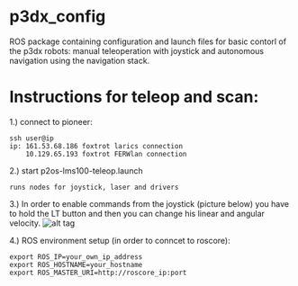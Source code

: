 # p3dx_config
ROS package containing configuration and launch files for basic contorl of the p3dx robots: manual teleoperation with joystick and autonomous navigation using the navigation stack.

# Instructions for teleop and scan:
1.) connect to pioneer:

	ssh user@ip
	ip: 161.53.68.186 foxtrot larics connection
	    10.129.65.193 foxtrot FERWlan connection

2.) start p2os-lms100-teleop.launch

	runs nodes for joystick, laser and drivers

3.) In order to enable commands from the joystick (picture below) you have to hold the LT button and then you can change his linear and 	angular velocity.
	![alt tag](http://i.imgur.com/um8GVHs.jpg)
	
4.) ROS environment setup (in order to conncet to roscore):

	export ROS_IP=your_own_ip_address
	export ROS_HOSTNAME=your_hostname
	export ROS_MASTER_URI=http://roscore_ip:port


